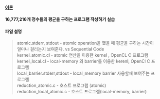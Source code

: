 #### [이론](https://github.com/mjaysonnn/Accelerator/wiki/%EB%A1%9C%EC%BB%AC-%EB%A9%94%EB%AA%A8%EB%A6%AC%EC%99%80-%EC%9B%8C%ED%81%AC-%EA%B7%B8%EB%A3%B9%EA%B0%84%EC%9D%98-%EB%8F%99%EA%B8%B0%ED%99%94)

#### 16,777,216개 정수들의 평균을 구하는 프로그램 작성하기 실습

#### 파일 설명

> atomic.stderr, stdout	- atomic operation을 했을 때 평균을 구하는 시간이 얼마나 걸리는지 보여준다. vs Sequential Code <br />
> kernel_atomic.cl - atomic 연산을 이용한 kernel , OpenCL C 프로그램<br />
> kernel_local.cl	- local-memory 와 barrier를 이용한 kerenl, OpenCl C 프로그램<br /> 
> local_barrier.stderr,stdout	- local_memory barrier 사용할때 보여주는 프로그램<br />
> reduction_atomic.c	- 호스트 프로그램 (atomic)<br />
> reduction_local_atomic.c - 호스트 프로그램(local-memory, barrier)<br />

